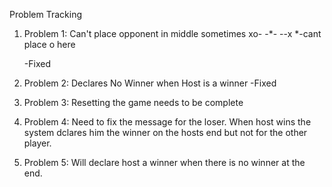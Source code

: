 
Problem Tracking



1) Problem 1: Can't place opponent in middle sometimes
	xo-
	-*-
	--x
*-cant place o here

	-Fixed


2) Problem 2: Declares No Winner when Host is a winner
	-Fixed



3) Problem 3: Resetting the game needs to be complete



4) Problem 4: Need to fix the message for the loser. When host wins the system dclares him the winner on the hosts end but not for the other player.



5) Problem 5: Will declare host a winner when there is no winner at the end.
